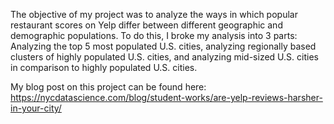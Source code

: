 The objective of my project was to analyze the ways in which popular restaurant scores on Yelp differ between different geographic and demographic populations. To do this, I broke my analysis into 3 parts: Analyzing the top 5 most populated U.S. cities, analyzing regionally based clusters of highly populated U.S. cities, and analyzing mid-sized U.S. cities in comparison to highly populated U.S. cities.

My blog post on this project can be found here: https://nycdatascience.com/blog/student-works/are-yelp-reviews-harsher-in-your-city/
